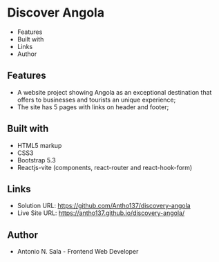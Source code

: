 # Discover Angola

- Features
- Built with
- Links
- Author

## Features

- A website project showing Angola as an exceptional destination that offers to businesses and tourists an unique experience;
- The site has 5 pages with links on header and footer; 

## Built with

- HTML5 markup
- CSS3
- Bootstrap 5.3
- Reactjs-vite (components, react-router and react-hook-form)

## Links

- Solution URL: https://github.com/Antho137/discovery-angola
- Live Site URL: https://antho137.github.io/discovery-angola/

## Author

- Antonio N. Sala - Frontend Web Developer

